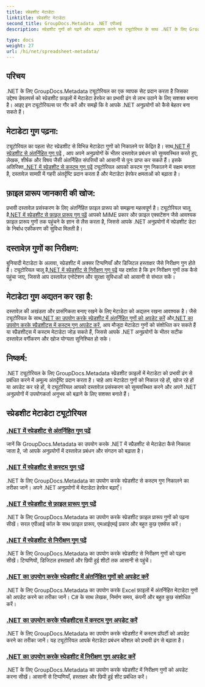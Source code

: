 ```yaml
---
title: स्प्रेडशीट मेटाडेटा
linktitle: स्प्रेडशीट मेटाडेटा
second_title: GroupDocs.Metadata .NET एपीआई
description: स्प्रेडशीट गुणों को पढ़ने और अद्यतन करने पर ट्यूटोरियल के साथ .NET के लिए GroupDocs.Metadata की शक्ति को अनलॉक करें। अपने .NET अनुप्रयोगों में मेटाडेटा हेरफेर बढ़ाएँ।

type: docs
weight: 27
url: /hi/net/spreadsheet-metadata/
---
```

## परिचय

.NET के लिए GroupDocs.Metadata ट्यूटोरियल का एक व्यापक सेट प्रदान करता है जिसका उद्देश्य डेवलपर्स को स्प्रेडशीट फ़ाइलों में मेटाडेटा हेरफेर का प्रभावी ढंग से लाभ उठाने के लिए सशक्त बनाना है। आइए इन ट्यूटोरियल्स पर गौर करें और समझें कि वे आपके .NET अनुप्रयोगों को कैसे बेहतर बना सकते हैं।

## मेटाडेटा गुण पढ़ना:
ट्यूटोरियल का पहला सेट स्प्रेडशीट से विभिन्न मेटाडेटा गुणों को निकालने पर केंद्रित है। साथ[.NET में स्प्रेडशीट से अंतर्निहित गुण पढ़ें](./read-built-in-properties-spreadsheets/) , आप अपने अनुप्रयोगों के भीतर दस्तावेज़ प्रबंधन को सुव्यवस्थित करते हुए, लेखक, शीर्षक और विषय जैसी अंतर्निहित संपत्तियों को आसानी से पुनः प्राप्त कर सकते हैं। इसके अतिरिक्त,[.NET में स्प्रेडशीट से कस्टम गुण पढ़ें](./read-custom-properties-spreadsheets/) ट्यूटोरियल आपको कस्टम गुण निकालने में सक्षम बनाता है, दस्तावेज़ सामग्री में गहरी अंतर्दृष्टि प्रदान करता है और मेटाडेटा हेरफेर क्षमताओं को बढ़ाता है।

## फ़ाइल प्रारूप जानकारी की खोज:
 प्रभावी दस्तावेज़ प्रसंस्करण के लिए अंतर्निहित फ़ाइल प्रारूप को समझना महत्वपूर्ण है। ट्यूटोरियल चालू है[.NET में स्प्रेडशीट से फ़ाइल प्रारूप गुण पढ़ें](./read-file-format-properties-spreadsheets/) आपको MIME प्रकार और फ़ाइल एक्सटेंशन जैसे आवश्यक फ़ाइल प्रारूप गुणों तक पहुंचने के ज्ञान से लैस करता है, जिससे आपके .NET अनुप्रयोगों में स्प्रेडशीट डेटा के निर्बाध एकीकरण की सुविधा मिलती है।

## दस्तावेज़ गुणों का निरीक्षण:
बुनियादी मेटाडेटा के अलावा, स्प्रेडशीट में अक्सर टिप्पणियाँ और डिजिटल हस्ताक्षर जैसे निरीक्षण गुण होते हैं। ट्यूटोरियल चालू है[.NET में स्प्रेडशीट से निरीक्षण गुण पढ़ें](./read-inspection-properties-spreadsheets/) यह दर्शाता है कि इन निरीक्षण गुणों तक कैसे पहुंचा जाए, जिससे आप दस्तावेज़ एनोटेशन और सुरक्षा सुविधाओं को आसानी से संभाल सकें।

## मेटाडेटा गुण अद्यतन कर रहा है:
 दस्तावेज़ की अखंडता और प्रासंगिकता बनाए रखने के लिए मेटाडेटा को अद्यतन रखना आवश्यक है। जैसे ट्यूटोरियल के साथ[.NET का उपयोग करके स्प्रेडशीट में अंतर्निहित गुणों को अपडेट करें](./update-built-in-properties-spreadsheets/) और[.NET का उपयोग करके स्प्रैडशीट्स में कस्टम गुण अपडेट करें](./update-custom-properties-spreadsheets/), आप मौजूदा मेटाडेटा गुणों को संशोधित कर सकते हैं या स्प्रैडशीट्स में कस्टम मेटाडेटा जोड़ सकते हैं, जिससे आपके .NET अनुप्रयोगों के भीतर सटीक दस्तावेज़ वर्गीकरण और खोज योग्यता सुनिश्चित हो सके।

## निष्कर्ष:
.NET ट्यूटोरियल के लिए GroupDocs.Metadata स्प्रेडशीट फ़ाइलों में मेटाडेटा को प्रभावी ढंग से प्रबंधित करने में अमूल्य अंतर्दृष्टि प्रदान करता है। चाहे आप मेटाडेटा गुणों को निकाल रहे हों, खोज रहे हों या अपडेट कर रहे हों, ये ट्यूटोरियल आपको दस्तावेज़ प्रसंस्करण को सुव्यवस्थित करने और अपने .NET अनुप्रयोगों में उपयोगकर्ता अनुभव को बढ़ाने के लिए सशक्त बनाते हैं।

## स्प्रेडशीट मेटाडेटा ट्यूटोरियल
### [.NET में स्प्रेडशीट से अंतर्निहित गुण पढ़ें](./read-built-in-properties-spreadsheets/)
जानें कि GroupDocs.Metadata का उपयोग करके .NET में स्प्रैडशीट से मेटाडेटा कैसे निकाला जाता है, जो आपके अनुप्रयोगों में दस्तावेज़ प्रबंधन और संगठन को बढ़ाता है।
### [.NET में स्प्रेडशीट से कस्टम गुण पढ़ें](./read-custom-properties-spreadsheets/)
.NET के लिए GroupDocs.Metadata का उपयोग करके स्प्रेडशीट से कस्टम गुण निकालने का तरीका जानें। अपने .NET अनुप्रयोगों में मेटाडेटा हेरफेर बढ़ाएँ।
### [.NET में स्प्रेडशीट से फ़ाइल प्रारूप गुण पढ़ें](./read-file-format-properties-spreadsheets/)
.NET के लिए GroupDocs.Metadata का उपयोग करके स्प्रेडशीट फ़ाइल प्रारूप गुणों को पढ़ना सीखें। सरल एपीआई कॉल के साथ फ़ाइल प्रारूप, एमआईएमई प्रकार और बहुत कुछ एक्सेस करें।
### [.NET में स्प्रेडशीट से निरीक्षण गुण पढ़ें](./read-inspection-properties-spreadsheets/)
.NET के लिए GroupDocs.Metadata का उपयोग करके स्प्रेडशीट से निरीक्षण गुणों को पढ़ना सीखें। टिप्पणियों, डिजिटल हस्ताक्षरों और छिपी हुई शीटों तक आसानी से पहुंचें।
### [.NET का उपयोग करके स्प्रेडशीट में अंतर्निहित गुणों को अपडेट करें](./update-built-in-properties-spreadsheets/)
.NET के लिए GroupDocs.Metadata का उपयोग करके Excel फ़ाइलों में अंतर्निहित मेटाडेटा गुणों को अपडेट करने का तरीका जानें। C# के साथ लेखक, निर्माण समय, कंपनी और बहुत कुछ संशोधित करें।
### [.NET का उपयोग करके स्प्रैडशीट्स में कस्टम गुण अपडेट करें](./update-custom-properties-spreadsheets/)
.NET के लिए GroupDocs.Metadata का उपयोग करके स्प्रेडशीट में कस्टम प्रॉपर्टी को अपडेट करने का तरीका जानें। यह ट्यूटोरियल आपके मेटाडेटा प्रबंधन कौशल को प्रभावी ढंग से बढ़ाता है।
### [.NET का उपयोग करके स्प्रेडशीट में निरीक्षण गुण अपडेट करें](./update-inspection-properties-spreadsheets/)
.NET के लिए GroupDocs.Metadata का उपयोग करके स्प्रेडशीट में निरीक्षण गुणों को अपडेट करना सीखें। आसानी से टिप्पणियाँ, हस्ताक्षर और छिपी हुई शीट प्रबंधित करें।